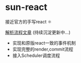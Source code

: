 # sun-react

接近官方的手写react ⚛️

[解析流程文章](./article/mount.md) (持续沉淀更新中...)


- 实现和原版react一致的事件机制
- 实现完整的render,commit流程
- 接入Scheduler调度流程